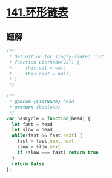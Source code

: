 # [141.环形链表](https://leetcode-cn.com/problems/linked-list-cycle/)

## 题解
```js
/**
 * Definition for singly-linked list.
 * function ListNode(val) {
 *     this.val = val;
 *     this.next = null;
 * }
 */

/**
 * @param {ListNode} head
 * @return {boolean}
 */
var hasCycle = function(head) {
  let fast = head
  let slow = head
  while(fast && fast.next) {
    fast = fast.next.next
    slow = slow.next
    if (slow === fast) return true
  }
  return false
};
```